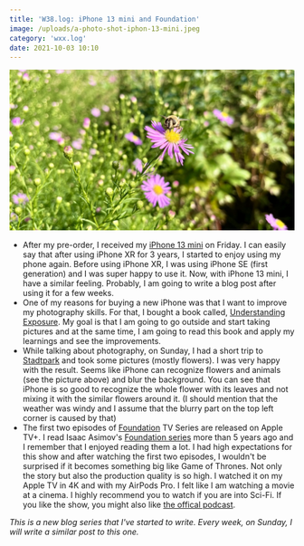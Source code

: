 ```yaml
---
title: 'W38.log: iPhone 13 mini and Foundation'
image: /uploads/a-photo-shot-iphon-13-mini.jpeg
category: 'wxx.log'
date: 2021-10-03 10:10
---
```


![A bee on a flower](/uploads/a-photo-shot-iphon-13-mini.jpeg)


- After my pre-order, I received my [iPhone 13 mini](https://www.apple.com/iphone-13/) on Friday. I can easily say that after using iPhone XR for 3 years, I started to enjoy using my phone again. Before using iPhone XR, I was using iPhone SE (first generation) and I was super happy to use it. Now, with iPhone 13 mini, I have a similar feeling. Probably, I am going to write a blog post after using it for a few weeks.
- One of my reasons for buying a new iPhone was that I want to improve my photography skills. For that, I bought a book called, [Understanding Exposure](https://www.amazon.de/gp/product/1607748509/). My goal is that I am going to go outside and start taking pictures and at the same time, I am going to read this book and apply my learnings and see the improvements.
- While talking about photography, on Sunday, I had a short trip to [Stadtpark](https://www.hamburg.com/explore/outdoors/11855022/city-park/) and took some pictures (mostly flowers). I was very happy with the result. Seems like iPhone can recognize flowers and animals (see the picture above) and blur the background. You can see that iPhone is so good to recognize the whole flower with its leaves and not mixing it with the similar flowers around it. (I should mention that the weather was windy and I assume that the blurry part on the top left corner is caused by that)
- The first two episodes of [Foundation](https://tv.apple.com/us/show/foundation/umc.cmc.5983fipzqbicvrve6jdfep4x3) TV Series are released on Apple TV+. I read Isaac Asimov's [Foundation series](https://en.wikipedia.org/wiki/Foundation_series) more than 5 years ago and I remember that I enjoyed reading them a lot. I had high expectations for this show and after watching the first two episodes, I wouldn't be surprised if it becomes something big like Game of Thrones. Not only the story but also the production quality is so high. I watched it on my Apple TV in 4K and with my AirPods Pro. I felt like I am watching a movie at a cinema. I highly recommend you to watch if you are into Sci-Fi. If you like the show, you might also like [the offical podcast](https://podcasts.apple.com/de/podcast/foundation-the-official-podcast/id1586219793).


_This is a new blog series that I've started to write. Every week, on Sunday, I will write a similar post to this one._
